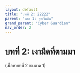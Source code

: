 ```yaml
---
layout: default
title: "บทที่ 2: 22222"
parent: "ภาค 1: จุดเริ่มต้น"
grand_parent: "Cyber Guardian"
nav_order: 2
---
```



# บทที่ 2: เงามืดที่ตามมา

(เนื้อหาบทที่ 2 ของภาค 1)
